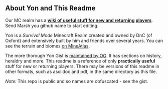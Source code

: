 <!-- Manual ToC -->
## About Yon and This Readme

Our MC realm has a **[wiki of useful stuff for new and returning players](https://github.com/MarshP/yon-readme/wiki)**. Send Marsh you github name to start editing.

Yon is a *Survival Mode* Minecraft Realm created and owned by DnC (of Oxford) and extensively built by him and friends over several years. You can see the terrain and biomes [on MineAtlas](http://mineatlas.com/?levelName=4966500929223253659&seed=4966500929223253659).

The more thorough Yon Gist is [maintained by OG](https://gist.github.com/ollyg/78e7bf8d3df70f7bb0727493dcb9ceaf#file-yon-realm-asciidoc). It has sections on history, heraldry and more. This readme is a reference of only **practically useful** stuff for new or returning players. There may be versions of this readme in other formats, such as asciidoc and pdf, in the same directory as this file.

*Note:* This repo is public and so names are obfuscated - see the gist.

